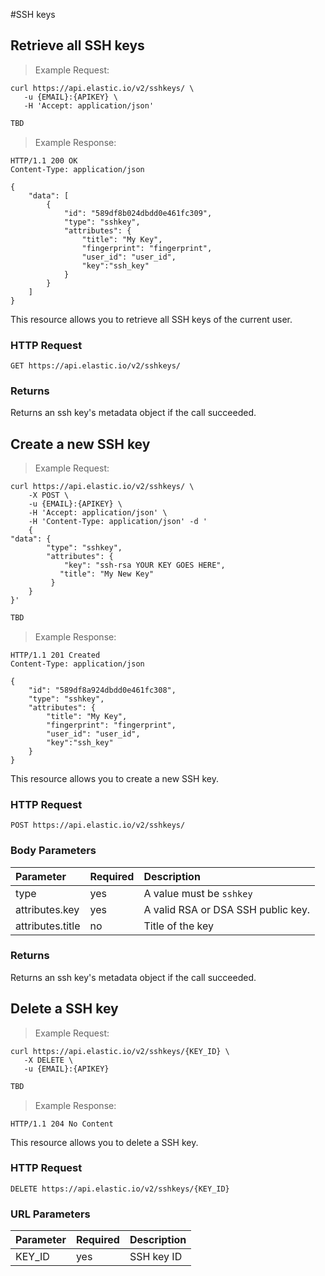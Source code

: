 #SSH keys

## Retrieve all SSH keys

> Example Request:


```shell
curl https://api.elastic.io/v2/sshkeys/ \
   -u {EMAIL}:{APIKEY} \
   -H 'Accept: application/json'
```

```javascript
TBD
```

> Example Response:

```http
HTTP/1.1 200 OK
Content-Type: application/json

{
    "data": [
        {
            "id": "589df8b024dbdd0e461fc309",
            "type": "sshkey",
            "attributes": {
                "title": "My Key",
                "fingerprint": "fingerprint",
                "user_id": "user_id",
                "key":"ssh_key"
            }
        }
    ]
}
```

This resource allows you to retrieve all SSH keys of the current user.

### HTTP Request
`GET https://api.elastic.io/v2/sshkeys/`


### Returns
Returns an ssh key's metadata object if the call succeeded.















## Create a new SSH key

> Example Request:


```shell
curl https://api.elastic.io/v2/sshkeys/ \
    -X POST \
    -u {EMAIL}:{APIKEY} \
    -H 'Accept: application/json' \
    -H 'Content-Type: application/json' -d '
    {
"data": {
        "type": "sshkey",
        "attributes": {
            "key": "ssh-rsa YOUR KEY GOES HERE",
           "title": "My New Key"
         }
    }
}'
```

```javascript
TBD
```

> Example Response:

```http
HTTP/1.1 201 Created
Content-Type: application/json

{
    "id": "589df8a924dbdd0e461fc308",
    "type": "sshkey",
    "attributes": {
        "title": "My Key",
        "fingerprint": "fingerprint",
        "user_id": "user_id",
        "key":"ssh_key"
    }
}
```

This resource allows you to create a new SSH key.

### HTTP Request
`POST https://api.elastic.io/v2/sshkeys/`


### Body Parameters

| Parameter | Required | Description |
| :--- | :--- | :--- |
| type | yes | A value must be ``sshkey`` |
| attributes.key | yes | A valid RSA or DSA SSH public key. |
| attributes.title | no | Title of the key |


### Returns
Returns an ssh key's metadata object if the call succeeded.

















## Delete a SSH key
> Example Request:


```shell
curl https://api.elastic.io/v2/sshkeys/{KEY_ID} \
   -X DELETE \
   -u {EMAIL}:{APIKEY}
```

```javascript
TBD
```

> Example Response:

```http
HTTP/1.1 204 No Content
```

This resource allows you to delete a SSH key.

### HTTP Request
`DELETE https://api.elastic.io/v2/sshkeys/{KEY_ID}`


### URL Parameters

| Parameter | Required | Description |
| :--- | :--- | :--- |
| KEY_ID | yes | SSH key ID |
